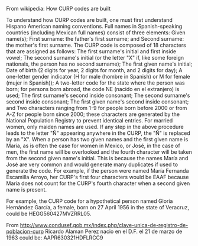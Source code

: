 
From wikipedia:
How CURP codes are built

To understand how CURP codes are built, one must first understand Hispano American naming conventions. Full names in Spanish-speaking countries (including Mexican full names) consist of three elements:
Given name(s);
First surname: the father's first surname; and
Second surname: the mother's first surname.
The CURP code is composed of 18 characters that are assigned as follows:
The first surname's initial and first inside vowel;
The second surname's initial (or the letter "X" if, like some foreign nationals, the person has no second surname);
The first given name's initial;
Date of birth (2 digits for year, 2 digits for month, and 2 digits for day);
A one-letter gender indicator (H for male (hombre in Spanish) or M for female (mujer in Spanish));
A two-letter code for the state where the person was born; for persons born abroad, the code NE (nacido en el extranjero) is used;
The first surname's second inside consonant;
The second surname's second inside consonant;
The first given name's second inside consonant; and
Two characters ranging from 1-9 for people born before 2000 or from A-Z for people born since 2000; these characters are generated by the National Population Registry to prevent identical entries.
For married women, only maiden names are used.
If any step in the above procedure leads to the letter "Ñ" appearing anywhere in the CURP, the "Ñ" is replaced by an "X".
When a person has two given names and the first given name is María, as is often the case for women in Mexico, or José, in the case of men, the first name will be overlooked and the fourth character will be taken from the second given name's initial. This is because the names María and José are very common and would generate many duplicates if used to generate the code.
For example, if the person were named María Fernanda Escamilla Arroyo, her CURP's first four characters would be EAAF because María does not count for the CURP's fourth character when a second given name is present.

For example, the CURP code for a hypothetical person named Gloria Hernández García, a female, born on 27 April 1956 in the state of Veracruz, could be HEGG560427MVZRRL05.

From http://www.condusef.gob.mx/index.php/clave-unica-de-registro-de-poblacion-curp
Ricardo Alaman Perez nacio en el D.F. el 21 de marzo de 1963 could be: AAPR630321HDFLRCC9

